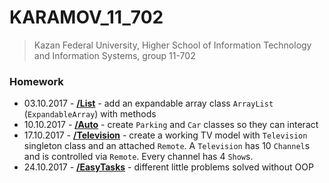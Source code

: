 # KARAMOV_11_702

> Kazan Federal University, Higher School of Information Technology and Information Systems, group 11-702

### Homework
* 03.10.2017 - [__/List__](https://github.com/NickKaramoff/KARAMOV_11_702/tree/master/List/src/ru/karamoff) - add an expandable array class `ArrayList` (`ExpandableArray`) with methods
* 10.10.2017 - [__/Auto__](https://github.com/NickKaramoff/KARAMOV_11_702/tree/master/Auto/src/ru/karamoff) - create `Parking` and `Car` classes so they can interact
* 17.10.2017 - [__/Television__](https://github.com/NickKaramoff/KARAMOV_11_702/tree/master/Television/src/ru/karamoff) - create a working TV model with `Television` singleton class and an attached `Remote`. A `Television` has 10 `Channel`s and is controlled via `Remote`. Every channel has 4 `Show`s.
* 24.10.2017 - [__/EasyTasks__](https://github.com/NickKaramoff/KARAMOV_11_702/tree/master/EasyTasks/src/ru/karamoff) - different little problems solved without OOP
